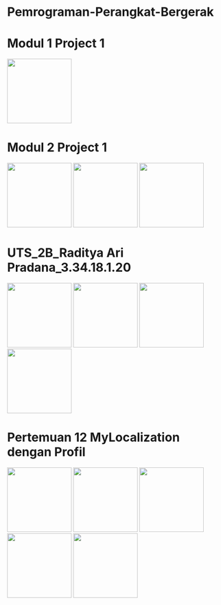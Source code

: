 # Pemrograman-Perangkat-Bergerak

# Modul 1 Project 1
<img src="https://user-images.githubusercontent.com/54885169/68455319-a8fa9600-022d-11ea-86ca-ffc19964a7f2.png" width="150"> 

# Modul 2 Project 1
<img src="https://user-images.githubusercontent.com/54885169/69217737-e18d5e80-0ba1-11ea-91fe-cd9aa7a287e2.PNG" width="150"> <img src="https://user-images.githubusercontent.com/54885169/69217738-e18d5e80-0ba1-11ea-8a6f-0107659ae5a7.PNG" width="150"> <img src="https://user-images.githubusercontent.com/54885169/69217739-e18d5e80-0ba1-11ea-84e8-c3374b253764.PNG" width="150">

# UTS_2B_Raditya Ari Pradana_3.34.18.1.20
<img src="https://user-images.githubusercontent.com/54885169/68714270-29c0e580-05d2-11ea-8034-2a3891249436.png" width="150"> <img src="https://user-images.githubusercontent.com/54885169/68714494-8e7c4000-05d2-11ea-9502-5f5cbdf2e697.png" width="150"> <img src="https://user-images.githubusercontent.com/54885169/68714512-94722100-05d2-11ea-9c88-1c6285124528.png" width="150"> <img src="https://user-images.githubusercontent.com/54885169/68714520-976d1180-05d2-11ea-853a-d45f9960d4e0.png" width="150">

# Pertemuan 12 MyLocalization dengan Profil
<img src="https://user-images.githubusercontent.com/54885169/69648374-c5a42400-109d-11ea-8fec-3f457405fa07.png" width="150"> <img src="https://user-images.githubusercontent.com/54885169/69648377-c63cba80-109d-11ea-97d6-6eb55fefab82.png" width="150"> <img src="https://user-images.githubusercontent.com/54885169/69648379-c6d55100-109d-11ea-82c4-4ab914c8fcb1.png" width="150"> <img src="https://user-images.githubusercontent.com/54885169/69648381-c6d55100-109d-11ea-87f3-a3f04fe2c330.png" width="150"> <img src="https://user-images.githubusercontent.com/54885169/69648383-c76de780-109d-11ea-9ef0-2565e04434b7.png" width="150">
